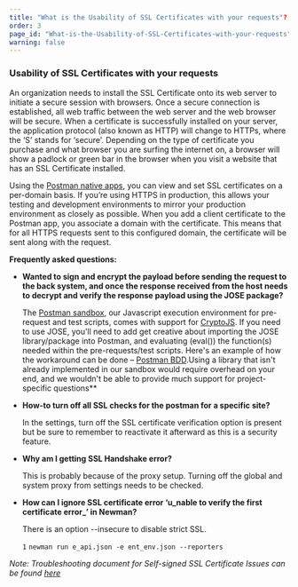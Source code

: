 ```yaml
---
title: "What is the Usability of SSL Certificates with your requests"?
order: 3
page_id: "What-is-the-Usability-of-SSL-Certificates-with-your-requests"?
warning: false
---
```

### Usability of SSL Certificates with your requests 

An organization needs to install the SSL Certificate onto its web server to initiate a secure session with browsers. Once a secure connection is established, all web traffic between the web server and the web browser will be secure. When a certificate is successfully installed on your server, the application protocol (also known as HTTP) will change to HTTPs, where the ‘S’ stands for ‘secure’. Depending on the type of certificate you purchase and what browser you are surfing the internet on, a browser will show a padlock or green bar in the browser when you visit a website that has an SSL Certificate installed.

Using the [Postman native apps](https://www.postman.com/downloads "https://www.postman.com/downloads"), you can view and set SSL certificates on a per-domain basis. If you’re using HTTPS in production, this allows your testing and development environments to mirror your production environment as closely as possible. When you add a client certificate to the Postman app, you associate a domain with the certificate. This means that for all HTTPS requests sent to this configured domain, the certificate will be sent along with the request.

**Frequently asked questions:**

- **Wanted to sign and encrypt the payload before sending the request to the back system, and once the response received from the host needs to decrypt and verify the response payload using the JOSE package?**

    The [Postman sandbox](https://www.getpostman.com/docs/postman/scripts/postman_sandbox  "https://www.getpostman.com/docs/postman/scripts/postman_sandbox"), our Javascript execution environment for pre-request and test scripts, comes with support for [CryptoJS](https://code.google.com/p/crypto-js/ "https://code.google.com/p/crypto-js/"). If you need to use JOSE, you'll need to add get creative about importing the JOSE library/package into Postman, and evaluating (eval()) the function(s) needed within the pre-requests/test scripts. Here's an example of how the workaround can be done – [Postman BDD](https://github.com/BigstickCarpet/postman-bdd "https://github.com/BigstickCarpet/postman-bdd").Using a library that isn't already implemented in our sandbox would require overhead on your end, and we wouldn't be able to provide much support for project-specific questions**

- **How-to turn off all SSL checks for the postman for a specific site?**

    In the settings, turn off the SSL certificate verification option is present but be sure to remember to reactivate it afterward as this is a security feature.

- **Why am I getting SSL Handshake error?** 

    This is probably because of the proxy setup. Turning off the global and system proxy from settings needs to be checked.

  
- **How can I ignore SSL certificate error ‘u_nable to verify the first certificate error_’ in Newman?**

    There is an option \--insecure to disable strict SSL.

   `1` `newman run e_api.json -e ent_env.json --reporters`

  
_Note: Troubleshooting document for Self-signed SSL Certificate Issues can be found [here](https://support.getpostman.com/hc/en-us/articles/-%20https://blog.postman.com/2019/07/17/self-signed-ssl-certificate-troubleshooting/)_
